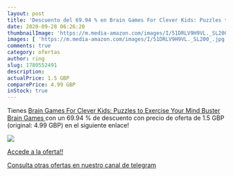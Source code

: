 ```yaml
---
layout: post
title: 'Descuento del 69.94 % en Brain Games For Clever Kids: Puzzles to '
date: 2020-09-28 06:26:20
thumbnailImage: 'https://m.media-amazon.com/images/I/51DRLV9H9VL._SL200_.jpg'
images: [ 'https://m.media-amazon.com/images/I/51DRLV9H9VL._SL200_.jpg' ]
comments: true
category: ofertas
author: ring
slug: 1780552491
description:
actualPrice: 1.5 GBP
comparePrice: 4.99 GBP
inStock: true
---
```


Tienes [Brain Games For Clever Kids: Puzzles to Exercise Your Mind  Buster Brain Games ](https://www.amazon.co.uk/dp/1780552491/?tag=redken01-21) con un 69.94 % de descuento con precio de oferta de 1.5 GBP (original: 4.99 GBP) en el siguiente enlace!

[![](https://m.media-amazon.com/images/I/51DRLV9H9VL._SL200_.jpg)](https://www.amazon.co.uk/dp/1780552491/?tag=redken01-21)

[Accede a la oferta!!](https://www.amazon.co.uk/dp/1780552491/?tag=redken01-21)

[Consulta otras ofertas en nuestro canal de telegram](https://t.me/s/ofertas25)
